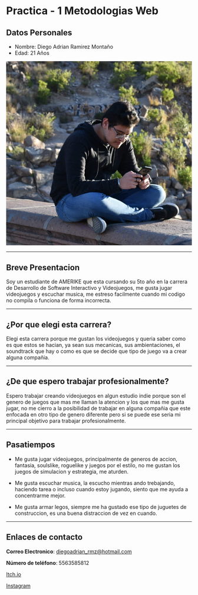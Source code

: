 # Practica - 1 Metodologias Web

## Datos Personales
- Nombre: Diego Adrian Ramirez Montaño
- Edad: 21 Años

![Foto](/IMG/Foto.jpg)

---

## Breve Presentacion

Soy un estudiante de AMERIKE que esta cursando su 5to año en la carrera de Desarrollo de Software Interactivo y Videojuegos, me gusta jugar videojuegos y escuchar musica, me estreso facilmente cuando mi codigo no compila o funciona de forma incorrecta.

---

## ¿Por que elegi esta carrera?

Elegi esta carrera porque me gustan los videojuegos y queria saber como es que estos se hacian, ya sean sus mecanicas, sus ambientaciones, el soundtrack que hay o como es que se decide que tipo de juego va a crear alguna compañia.

---

## ¿De que espero trabajar profesionalmente?

Espero trabajar creando videojuegos en algun estudio indie porque son el genero de juegos que mas me llaman la atencion y los que mas me gusta jugar, no me cierro a la posibilidad de trabajar en alguna compañia que este enfocada en otro tipo de genero diferente pero si se puede ese seria mi principal objetivo para trabajar profesionalmente.

---

## Pasatiempos

- Me gusta jugar videojuegos, principalmente de generos de accion, fantasia, soulslike, roguelike y juegos por el estilo, no me gustan los juegos de simulacion y estrategia, me aturden.

- Me gusta escuchar musica, la escucho mientras ando trebajando, haciendo tarea o incluso cuando estoy jugando, siento que me ayuda a concentrarme mejor.

- Me gusta armar legos, siempre me ha gustado ese tipo de juguetes de construccion, es una buena distraccion de vez en cuando.

---

## Enlaces de contacto

**Correo Electronico**: diegoadrian_rmz@hotmail.com

**Número de teléfono**: 5563585812

[Itch.io](https://diego-ram.itch.io)

[Instagram](https://www.instagram.com/diegoramirezmontano/)